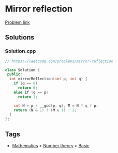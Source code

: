 # Mirror reflection

[Problem link](https://leetcode.com/problems/mirror-reflection)

## Solutions


### Solution.cpp
```cpp
// https://leetcode.com/problems/mirror-reflection

class Solution {
 public:
  int mirrorReflection(int p, int q) {
    if (q == 0)
      return 0;
    else if (q == p)
      return 1;

    int N = p / __gcd(p, q), M = N * q / p;
    return (N & 1) ? (M & 1) : 2;
  }
};
```
## Tags

* [Mathematics](/Collections/mathematics.md#mathematics) > [Number theory](/Collections/mathematics.md#number-theory) > [Basic](/Collections/mathematics.md#basic)
